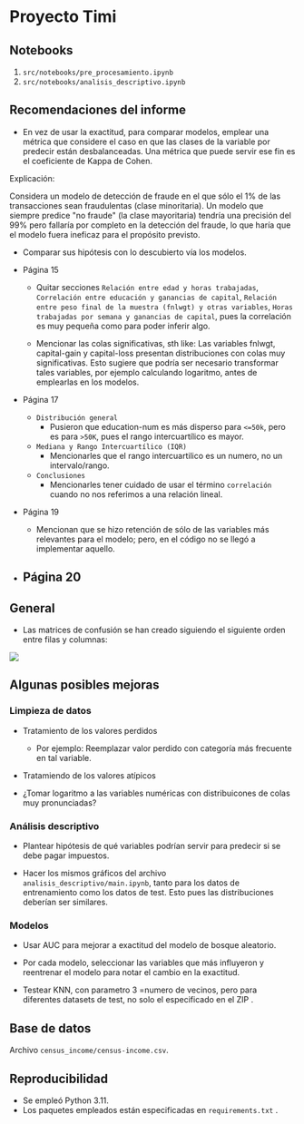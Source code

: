 # Proyecto Timi

## Notebooks

1. `src/notebooks/pre_procesamiento.ipynb`
1. `src/notebooks/analisis_descriptivo.ipynb`

## Recomendaciones del informe

- En vez de usar la exactitud, para comparar modelos, emplear una métrica
que considere el caso en que las clases de la variable por predecir están
desbalanceadas. Una métrica que puede servir ese fin es el coeficiente de Kappa de Cohen.

Explicación:

Considera un modelo de detección de fraude en el que sólo el 1% de las transacciones sean fraudulentas (clase minoritaria). Un modelo que siempre predice "no fraude" (la clase mayoritaria) tendría una precisión del 99% pero fallaría por completo en la detección del fraude, lo que haría que el modelo fuera ineficaz para el propósito previsto.


- Comparar sus hipótesis con lo descubierto vía los modelos.

- Página 15
    - Quitar secciones 
      `Relación entre edad y horas trabajadas`,
      `Correlación entre educación y ganancias de capital`,
      `Relación entre peso final de la muestra (fnlwgt) y otras variables`,
      `Horas trabajadas por semana y ganancias de capital`,
      pues la correlación es muy pequeña como para poder inferir algo.

    - Mencionar las colas significativas, sth like:
      Las variables fnlwgt, capital-gain y capital-loss presentan
      distribuciones con colas muy significativas. Esto sugiere
      que podría ser necesario transformar tales variables,
      por ejemplo calculando logaritmo, antes de emplearlas en los modelos.

- Página 17
    - `Distribución general`
        - Pusieron que education-num es más disperso para `<=50k`,
        pero es para `>50K`, pues el rango intercuartílico es mayor.
    - `Mediana y Rango Intercuartílico (IQR)`
        - Mencionarles que el rango intercuartilico es un numero,
        no un intervalo/rango.
    - `Conclusiones`
        - Mencionarles tener cuidado de usar el término `correlación`
        cuando no nos referimos a una relación lineal.

- Página 19
    - Mencionan que se hizo retención de sólo de las variables más relevantes
    para el modelo; pero, en el código no se llegó a implementar aquello.

- Página 20
    - 


## General

- Las matrices de confusión se han creado siguiendo el siguiente
orden entre filas y columnas: 

![](https://cdn.prod.website-files.com/660ef16a9e0687d9cc27474a/662c42677529a0f4e97e4f96_644aea65cefe35380f198a5a_class_guide_cm08.png)

## Algunas posibles mejoras

### Limpieza de datos

- Tratamiento de los valores perdidos
    - Por ejemplo: Reemplazar valor perdido con categoría más frecuente en tal variable.

- Tratamiendo de los valores atípicos

- ¿Tomar logaritmo a las variables numéricas con distribuicones de colas muy pronunciadas?

### Análisis descriptivo

- Plantear hipótesis de qué variables podrían servir para predecir si se debe pagar impuestos.

- Hacer los mismos gráficos del archivo `analisis_descriptivo/main.ipynb`, tanto para
los datos de entrenamiento como los datos de test. Esto pues las distribuciones deberían
ser similares.

### Modelos

- Usar AUC para mejorar a exactitud del modelo de bosque aleatorio.
- Por cada modelo, seleccionar las variables que más influyeron y reentrenar el modelo
para notar el cambio en la exactitud.

- Testear KNN, con parametro 3 =numero de vecinos, pero para diferentes datasets de test,
no solo el especificado en el ZIP .

## Base de datos

Archivo `census_income/census-income.csv`.

## Reproducibilidad

- Se empleó Python 3.11.
- Los paquetes empleados están especificadas en `requirements.txt` .
